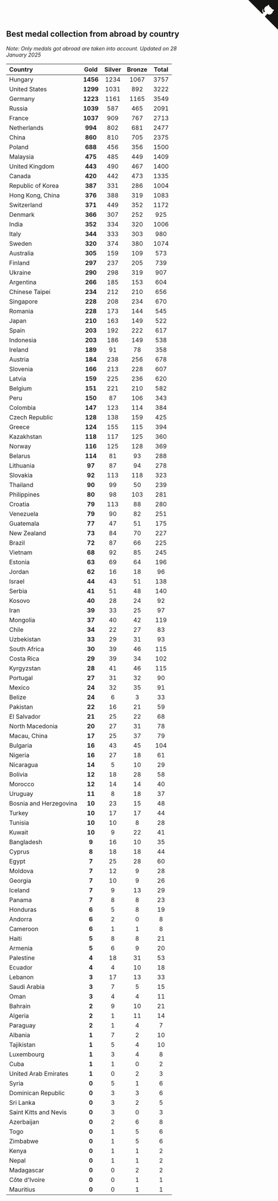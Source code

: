 ## Best medal collection from abroad by country

*Note: Only medals got abroad are taken into account.*
*Updated on 28 January 2025*

| Country | Gold | Silver | Bronze | Total |
| :--- | :--: | :--: | :--: | :--: |
| Hungary | **1456** | 1234 | 1067 | 3757 |
| United States | **1299** | 1031 | 892 | 3222 |
| Germany | **1223** | 1161 | 1165 | 3549 |
| Russia | **1039** | 587 | 465 | 2091 |
| France | **1037** | 909 | 767 | 2713 |
| Netherlands | **994** | 802 | 681 | 2477 |
| China | **860** | 810 | 705 | 2375 |
| Poland | **688** | 456 | 356 | 1500 |
| Malaysia | **475** | 485 | 449 | 1409 |
| United Kingdom | **443** | 490 | 467 | 1400 |
| Canada | **420** | 442 | 473 | 1335 |
| Republic of Korea | **387** | 331 | 286 | 1004 |
| Hong Kong, China | **376** | 388 | 319 | 1083 |
| Switzerland | **371** | 449 | 352 | 1172 |
| Denmark | **366** | 307 | 252 | 925 |
| India | **352** | 334 | 320 | 1006 |
| Italy | **344** | 333 | 303 | 980 |
| Sweden | **320** | 374 | 380 | 1074 |
| Australia | **305** | 159 | 109 | 573 |
| Finland | **297** | 237 | 205 | 739 |
| Ukraine | **290** | 298 | 319 | 907 |
| Argentina | **266** | 185 | 153 | 604 |
| Chinese Taipei | **234** | 212 | 210 | 656 |
| Singapore | **228** | 208 | 234 | 670 |
| Romania | **228** | 173 | 144 | 545 |
| Japan | **210** | 163 | 149 | 522 |
| Spain | **203** | 192 | 222 | 617 |
| Indonesia | **203** | 186 | 149 | 538 |
| Ireland | **189** | 91 | 78 | 358 |
| Austria | **184** | 238 | 256 | 678 |
| Slovenia | **166** | 213 | 228 | 607 |
| Latvia | **159** | 225 | 236 | 620 |
| Belgium | **151** | 221 | 210 | 582 |
| Peru | **150** | 87 | 106 | 343 |
| Colombia | **147** | 123 | 114 | 384 |
| Czech Republic | **128** | 138 | 159 | 425 |
| Greece | **124** | 155 | 115 | 394 |
| Kazakhstan | **118** | 117 | 125 | 360 |
| Norway | **116** | 125 | 128 | 369 |
| Belarus | **114** | 81 | 93 | 288 |
| Lithuania | **97** | 87 | 94 | 278 |
| Slovakia | **92** | 113 | 118 | 323 |
| Thailand | **90** | 99 | 50 | 239 |
| Philippines | **80** | 98 | 103 | 281 |
| Croatia | **79** | 113 | 88 | 280 |
| Venezuela | **79** | 90 | 82 | 251 |
| Guatemala | **77** | 47 | 51 | 175 |
| New Zealand | **73** | 84 | 70 | 227 |
| Brazil | **72** | 87 | 66 | 225 |
| Vietnam | **68** | 92 | 85 | 245 |
| Estonia | **63** | 69 | 64 | 196 |
| Jordan | **62** | 16 | 18 | 96 |
| Israel | **44** | 43 | 51 | 138 |
| Serbia | **41** | 51 | 48 | 140 |
| Kosovo | **40** | 28 | 24 | 92 |
| Iran | **39** | 33 | 25 | 97 |
| Mongolia | **37** | 40 | 42 | 119 |
| Chile | **34** | 22 | 27 | 83 |
| Uzbekistan | **33** | 29 | 31 | 93 |
| South Africa | **30** | 39 | 46 | 115 |
| Costa Rica | **29** | 39 | 34 | 102 |
| Kyrgyzstan | **28** | 41 | 46 | 115 |
| Portugal | **27** | 31 | 32 | 90 |
| Mexico | **24** | 32 | 35 | 91 |
| Belize | **24** | 6 | 3 | 33 |
| Pakistan | **22** | 16 | 21 | 59 |
| El Salvador | **21** | 25 | 22 | 68 |
| North Macedonia | **20** | 27 | 31 | 78 |
| Macau, China | **17** | 25 | 37 | 79 |
| Bulgaria | **16** | 43 | 45 | 104 |
| Nigeria | **16** | 27 | 18 | 61 |
| Nicaragua | **14** | 5 | 10 | 29 |
| Bolivia | **12** | 18 | 28 | 58 |
| Morocco | **12** | 14 | 14 | 40 |
| Uruguay | **11** | 8 | 18 | 37 |
| Bosnia and Herzegovina | **10** | 23 | 15 | 48 |
| Turkey | **10** | 17 | 17 | 44 |
| Tunisia | **10** | 10 | 8 | 28 |
| Kuwait | **10** | 9 | 22 | 41 |
| Bangladesh | **9** | 16 | 10 | 35 |
| Cyprus | **8** | 18 | 18 | 44 |
| Egypt | **7** | 25 | 28 | 60 |
| Moldova | **7** | 12 | 9 | 28 |
| Georgia | **7** | 10 | 9 | 26 |
| Iceland | **7** | 9 | 13 | 29 |
| Panama | **7** | 8 | 8 | 23 |
| Honduras | **6** | 5 | 8 | 19 |
| Andorra | **6** | 2 | 0 | 8 |
| Cameroon | **6** | 1 | 1 | 8 |
| Haiti | **5** | 8 | 8 | 21 |
| Armenia | **5** | 6 | 9 | 20 |
| Palestine | **4** | 18 | 31 | 53 |
| Ecuador | **4** | 4 | 10 | 18 |
| Lebanon | **3** | 17 | 13 | 33 |
| Saudi Arabia | **3** | 7 | 5 | 15 |
| Oman | **3** | 4 | 4 | 11 |
| Bahrain | **2** | 9 | 10 | 21 |
| Algeria | **2** | 1 | 11 | 14 |
| Paraguay | **2** | 1 | 4 | 7 |
| Albania | **1** | 7 | 2 | 10 |
| Tajikistan | **1** | 5 | 4 | 10 |
| Luxembourg | **1** | 3 | 4 | 8 |
| Cuba | **1** | 1 | 0 | 2 |
| United Arab Emirates | **1** | 0 | 2 | 3 |
| Syria | **0** | 5 | 1 | 6 |
| Dominican Republic | **0** | 3 | 3 | 6 |
| Sri Lanka | **0** | 3 | 2 | 5 |
| Saint Kitts and Nevis | **0** | 3 | 0 | 3 |
| Azerbaijan | **0** | 2 | 6 | 8 |
| Togo | **0** | 1 | 5 | 6 |
| Zimbabwe | **0** | 1 | 5 | 6 |
| Kenya | **0** | 1 | 1 | 2 |
| Nepal | **0** | 1 | 1 | 2 |
| Madagascar | **0** | 0 | 2 | 2 |
| Côte d'Ivoire | **0** | 0 | 1 | 1 |
| Mauritius | **0** | 0 | 1 | 1 |


<a href="https://github.com/jonatanklosko/wca_statistics" class="github-corner" aria-label="View source on Github"><svg width="80" height="80" viewBox="0 0 250 250" style="fill:#151513; color:#fff; position: absolute; top: 0; border: 0; right: 0;" aria-hidden="true"><path d="M0,0 L115,115 L130,115 L142,142 L250,250 L250,0 Z"></path><path d="M128.3,109.0 C113.8,99.7 119.0,89.6 119.0,89.6 C122.0,82.7 120.5,78.6 120.5,78.6 C119.2,72.0 123.4,76.3 123.4,76.3 C127.3,80.9 125.5,87.3 125.5,87.3 C122.9,97.6 130.6,101.9 134.4,103.2" fill="currentColor" style="transform-origin: 130px 106px;" class="octo-arm"></path><path d="M115.0,115.0 C114.9,115.1 118.7,116.5 119.8,115.4 L133.7,101.6 C136.9,99.2 139.9,98.4 142.2,98.6 C133.8,88.0 127.5,74.4 143.8,58.0 C148.5,53.4 154.0,51.2 159.7,51.0 C160.3,49.4 163.2,43.6 171.4,40.1 C171.4,40.1 176.1,42.5 178.8,56.2 C183.1,58.6 187.2,61.8 190.9,65.4 C194.5,69.0 197.7,73.2 200.1,77.6 C213.8,80.2 216.3,84.9 216.3,84.9 C212.7,93.1 206.9,96.0 205.4,96.6 C205.1,102.4 203.0,107.8 198.3,112.5 C181.9,128.9 168.3,122.5 157.7,114.1 C157.9,116.9 156.7,120.9 152.7,124.9 L141.0,136.5 C139.8,137.7 141.6,141.9 141.8,141.8 Z" fill="currentColor" class="octo-body"></path></svg></a><style>.github-corner:hover .octo-arm{animation:octocat-wave 560ms ease-in-out}@keyframes octocat-wave{0%,100%{transform:rotate(0)}20%,60%{transform:rotate(-25deg)}40%,80%{transform:rotate(10deg)}}@media (max-width:500px){.github-corner:hover .octo-arm{animation:none}.github-corner .octo-arm{animation:octocat-wave 560ms ease-in-out}}</style>
